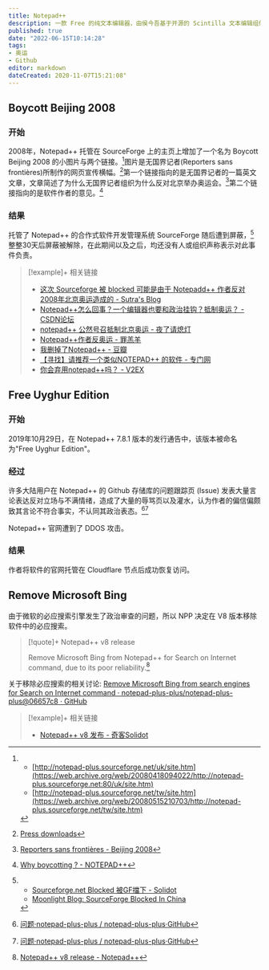 ```yaml
---
title: Notepad++
description: 一款 Free 的纯文本编辑器，由侯今吾基于开源的 Scintilla 文本编辑组件独力研发
published: true
date: "2022-06-15T10:14:28"
tags:
- 奥运
- Github
editor: markdown
dateCreated: 2020-11-07T15:21:08"
---
```


## Boycott Beijing 2008

### 开始

2008年，Notepad++ 托管在 SourceForge 上的主页上增加了一个名为 Boycott Beijing 2008 的小图片与两个链接。[^uk_site]图片是无国界记者(Reporters sans frontières)所制作的网页宣传横幅。[^Press]第一个链接指向的是无国界记者的一篇英文文章，文章简述了为什么无国界记者组织为什么反对北京举办奥运会。[^RSF]第二个链接指向的是软件作者的意见。[^Olympic]

[^uk_site]:
    +   [http://notepad-plus.sourceforge.net/uk/site.htm](https://web.archive.org/web/20080418094022/http://notepad-plus.sourceforge.net:80/uk/site.htm)
    +   [http://notepad-plus.sourceforge.net/tw/site.htm](https://web.archive.org/web/20080515210703/http://notepad-plus.sourceforge.net/tw/site.htm)

[^Press]: [Press downloads](https://web.archive.org/web/20080625034705/http://www.rsf.org/rubrique.php3?id_rubrique=111&id_mot=888)

[^RSF]: [Reporters sans frontières - Beijing 2008](https://web.archive.org/web/20080913082230/http://www.rsf.org/rubrique.php3?id_rubrique=174)

[^Olympic]: [Why boycotting ? - NOTEPAD++](https://web.archive.org/web/20080420050851/http://notepad-plus.sourceforge.net/uk/whyBoycotting.php?lang=uk)

<!-- 
这是手铐的高清1080P素材图片，但原始作者及其来源我并没能找到
[壁纸 : 手铐 1920x1200 - drakulaboy - 1358091 - 电脑桌面壁纸 - WallHere 壁纸库](https://web.archive.org/web/20201105043432/https://wallhere.com/zh/wallpaper/1358091)
-->

### 结果

托管了 Notepad++ 的合作式软件开发管理系统 SourceForge 随后遭到屏蔽，[^6791]整整30天后屏蔽被解除，在此期间以及之后，均还没有人或组织声称表示对此事件负责。

[^6791]:
    +   [Sourceforge.net Blocked 被GF擋下 - Solidot](https://web.archive.org/web/20181217014416/https://www.solidot.org/story?sid=6791)
    +   [Moonlight Blog: SourceForge Blocked In China](https://web.archive.org/web/20190322142604/https://www.moon-blog.com/2008/06/sourceforge-blocked-in-china.html)

[^1429]: [SourceForge可正常访问 - 月光博客](https://web.archive.org/web/20080910191337/http://www.williamlong.info/archives/1429.html)

> [!example]+ 相关链接
>
> +   [这次 Sourceforge 被 blocked 可能是由于 Notepadd++ 作者反对2008年北京奥运造成的 - Sutra's Blog](https://web.archive.org/web/20201105143128/https://zhoushuqun.wordpress.com/2008/06/29/这次-sourceforge-被-blocked-可能是由于-notepadd-作者反对2008年北京奥运造/)
> +   [Notepad++怎么回事？一个编辑器也要和政治挂钩？抵制奥运？ - CSDN论坛](https://web.archive.org/web/20201106102721/https://bbs.csdn.net/topics/240010954)
> +   [notepad++ 公然号召抵制北京奥运 - 夜了请熄灯](https://web.archive.org/web/20201106102725/https://blk806.wordpress.com/2008/04/17/notepad-公然号召抵制北京奥运/)
> +   [Notepad++作者反奥运 - 罪羔羊](https://web.archive.org/web/20201106102829/https://zuigaoyang.wordpress.com/2010/04/08/让notepad去喊他娘/)
> +   [我删掉了Notepad++ - 豆瓣](https://web.archive.org/web/20201107150745/https://www.douban.com/note/10729861/)
> +   [【寻找】请推荐一个类似NOTEPAD++ 的软件 - 专门网](https://archive.is/bmTPt "https://forum.51nb.com/forum.php?mod=viewthread&tid=699723")
> +   [你会弃用notepad++吗？ - V2EX](https://web.archive.org/web/20201105035752/https://www.v2ex.com/t/14059)

## Free Uyghur Edition

### 开始

2019年10月29日，在 Notepad++ 7.8.1 版本的发行通告中，该版本被命名为"Free Uyghur Edition"。

### 经过

许多大陆用户在 Notepad++ 的 Github 存储库的问题跟踪页 (Issue) 发表大量言论表达反对立场与不满情绪，造成了大量的辱骂页以及灌水，认为作者的偏信偏颇致其言论不符合事实，不认同其政治表态。[^20191030145731][^20191030071237]

[^20191030071237]: [问题·notepad-plus-plus / notepad-plus-plus·GitHub](https://web.archive.org/web/20191030071237/https://github.com/notepad-plus-plus/notepad-plus-plus/issues)

[^20191030145731]: [问题·notepad-plus-plus / notepad-plus-plus·GitHub](https://web.archive.org/web/20191030145731/https://github.com/notepad-plus-plus/notepad-plus-plus/issues?q=is%3Aissue+is%3Aclosed)

Notepad++ 官网遭到了 DDOS 攻击。

### 结果

作者将软件的官网托管在 Cloudflare 节点后成功恢复访问。

## Remove Microsoft Bing

由于微软的必应搜索引擎发生了政治审查的问题，所以 NPP 决定在 V8 版本移除软件中的必应搜索。

> [!quote]+ Notepad++ v8 release
>
> Remove Microsoft Bing from Notepad++ for Search on Internet command, due to its poor reliability.[^v8]

[^v8]: [Notepad++ v8 release - Notepad++](https://web.archive.org/web/20210611062428/https://notepad-plus-plus.org/downloads/v8/)

关于移除必应搜索的相关讨论: [Remove Microsoft Bing from search engines for Search on Internet command · notepad-plus-plus/notepad-plus-plus@06657c8 · GitHub](https://web.archive.org/web/20210608143826/https://github.com/notepad-plus-plus/notepad-plus-plus/commit/06657c82b3b9a1871c483982282f046b1ac7b3be)

> [!example]+ 相关链接
>
> +   [Notepad++ v8 发布 - 奇客Solidot](https://web.archive.org/web/20210608100245/https://www.solidot.org/story?sid=67977)
